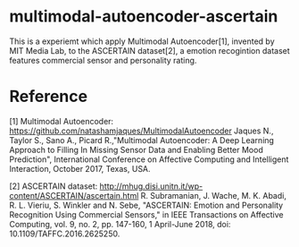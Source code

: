 # multimodal-autoencoder-ascertain
This is a experiemt which apply Multimodal Autoencoder[1], invented by MIT Media Lab, to the ASCERTAIN dataset[2], a emotion recogintion dataset features commercial sensor
and personality rating.

# Reference
[1] Multimodal Autoencoder: https://github.com/natashamjaques/MultimodalAutoencoder
Jaques N., Taylor S., Sano A., Picard R.,"Multimodal Autoencoder: A Deep Learning Approach to Filling In Missing Sensor Data and Enabling Better Mood Prediction", International Conference on Affective Computing and Intelligent Interaction, October 2017, Texas, USA.

[2] ASCERTAIN dataset: http://mhug.disi.unitn.it/wp-content/ASCERTAIN/ascertain.html
R. Subramanian, J. Wache, M. K. Abadi, R. L. Vieriu, S. Winkler and N. Sebe, "ASCERTAIN: Emotion and Personality Recognition Using Commercial Sensors," in IEEE Transactions on Affective Computing, vol. 9, no. 2, pp. 147-160, 1 April-June 2018, doi: 10.1109/TAFFC.2016.2625250.

